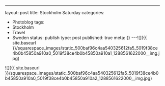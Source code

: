 ---
layout: post
title: Stockholm Saturday
categories:
- Photoblog
tags:
- Stockholm
- Travel
- Sweden
status: publish
type: post
published: true
meta: {}
---![]({{ site.baseurl }}/squarespace_images/static_500baf96c4aa540325612fa5_5019f38ce4b0b45850a910a0_5019f38ce4b0b45850a910a1_1288561622000__img.jpg)
  

  
   
![]({{ site.baseurl }}/squarespace_images/static_500baf96c4aa540325612fa5_5019f38ce4b0b45850a910a0_5019f38ce4b0b45850a910a2_1288561622000__img.jpg)
